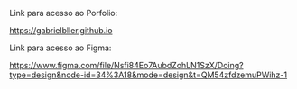 Link para acesso ao Porfolio:

https://gabrielbller.github.io


Link para acesso ao Figma:

https://www.figma.com/file/Nsfi84Eo7AubdZohLN1SzX/Doing?type=design&node-id=34%3A18&mode=design&t=QM54zfdzemuPWihz-1
